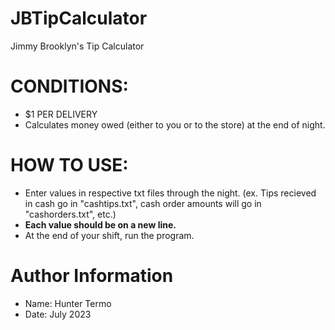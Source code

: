 # JBTipCalculator
Jimmy Brooklyn's Tip Calculator

# CONDITIONS:
- $1 PER DELIVERY
- Calculates money owed (either to you or to the store) at the end of night.

# HOW TO USE:
- Enter values in respective txt files through the night. (ex. Tips recieved in cash go in "cashtips.txt", cash order amounts will go in "cashorders.txt", etc.)
- <b>Each value should be on a new line.</b>
- At the end of your shift, run the program.

# Author Information
- Name: Hunter Termo
- Date: July 2023

